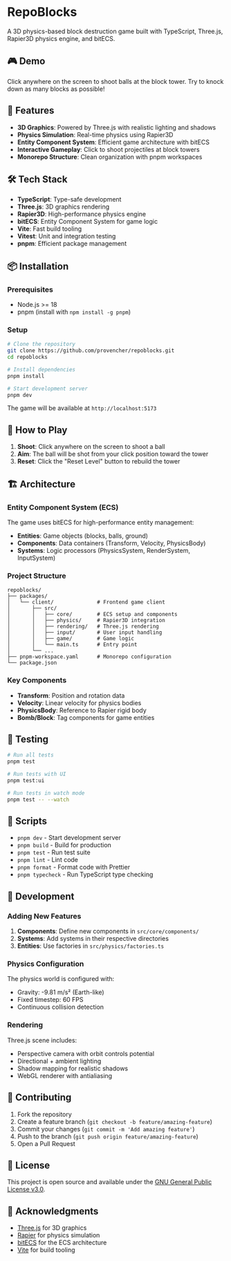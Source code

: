 # RepoBlocks

A 3D physics-based block destruction game built with TypeScript, Three.js, Rapier3D physics engine, and bitECS.

## 🎮 Demo

Click anywhere on the screen to shoot balls at the block tower. Try to knock down as many blocks as possible!

## 🚀 Features

- **3D Graphics**: Powered by Three.js with realistic lighting and shadows
- **Physics Simulation**: Real-time physics using Rapier3D
- **Entity Component System**: Efficient game architecture with bitECS
- **Interactive Gameplay**: Click to shoot projectiles at block towers
- **Monorepo Structure**: Clean organization with pnpm workspaces

## 🛠️ Tech Stack

- **TypeScript**: Type-safe development
- **Three.js**: 3D graphics rendering
- **Rapier3D**: High-performance physics engine
- **bitECS**: Entity Component System for game logic
- **Vite**: Fast build tooling
- **Vitest**: Unit and integration testing
- **pnpm**: Efficient package management

## 📦 Installation

### Prerequisites

- Node.js >= 18
- pnpm (install with `npm install -g pnpm`)

### Setup

```bash
# Clone the repository
git clone https://github.com/provencher/repoblocks.git
cd repoblocks

# Install dependencies
pnpm install

# Start development server
pnpm dev
```

The game will be available at `http://localhost:5173`

## 🎯 How to Play

1. **Shoot**: Click anywhere on the screen to shoot a ball
2. **Aim**: The ball will be shot from your click position toward the tower
3. **Reset**: Click the "Reset Level" button to rebuild the tower

## 🏗️ Architecture

### Entity Component System (ECS)

The game uses bitECS for high-performance entity management:

- **Entities**: Game objects (blocks, balls, ground)
- **Components**: Data containers (Transform, Velocity, PhysicsBody)
- **Systems**: Logic processors (PhysicsSystem, RenderSystem, InputSystem)

### Project Structure

```
repoblocks/
├── packages/
│   └── client/              # Frontend game client
│       ├── src/
│       │   ├── core/        # ECS setup and components
│       │   ├── physics/     # Rapier3D integration
│       │   ├── rendering/   # Three.js rendering
│       │   ├── input/       # User input handling
│       │   ├── game/        # Game logic
│       │   └── main.ts      # Entry point
│       └── ...
├── pnpm-workspace.yaml      # Monorepo configuration
└── package.json
```

### Key Components

- **Transform**: Position and rotation data
- **Velocity**: Linear velocity for physics bodies
- **PhysicsBody**: Reference to Rapier rigid body
- **Bomb/Block**: Tag components for game entities

## 🧪 Testing

```bash
# Run all tests
pnpm test

# Run tests with UI
pnpm test:ui

# Run tests in watch mode
pnpm test -- --watch
```

## 📝 Scripts

- `pnpm dev` - Start development server
- `pnpm build` - Build for production
- `pnpm test` - Run test suite
- `pnpm lint` - Lint code
- `pnpm format` - Format code with Prettier
- `pnpm typecheck` - Run TypeScript type checking

## 🔧 Development

### Adding New Features

1. **Components**: Define new components in `src/core/components/`
2. **Systems**: Add systems in their respective directories
3. **Entities**: Use factories in `src/physics/factories.ts`

### Physics Configuration

The physics world is configured with:
- Gravity: -9.81 m/s² (Earth-like)
- Fixed timestep: 60 FPS
- Continuous collision detection

### Rendering

Three.js scene includes:
- Perspective camera with orbit controls potential
- Directional + ambient lighting
- Shadow mapping for realistic shadows
- WebGL renderer with antialiasing

## 🤝 Contributing

1. Fork the repository
2. Create a feature branch (`git checkout -b feature/amazing-feature`)
3. Commit your changes (`git commit -m 'Add amazing feature'`)
4. Push to the branch (`git push origin feature/amazing-feature`)
5. Open a Pull Request

## 📄 License

This project is open source and available under the [GNU General Public License v3.0](LICENSE).

## 🙏 Acknowledgments

- [Three.js](https://threejs.org/) for 3D graphics
- [Rapier](https://rapier.rs/) for physics simulation
- [bitECS](https://github.com/NateTheGreatt/bitECS) for the ECS architecture
- [Vite](https://vitejs.dev/) for build tooling